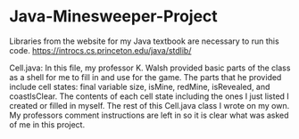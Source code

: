 # Java-Minesweeper-Project
Libraries from the website for my Java textbook are necessary to run this code.
https://introcs.cs.princeton.edu/java/stdlib/


Cell.java:
In this file, my professor K. Walsh provided basic parts of the class as a shell for me to fill in and use for the game. The parts that he provided include cell states: final variable size, isMine, redMine, isRevealed, and coastIsClear. The contents of each cell state including the ones I just listed I created or filled in myself. The rest of this Cell.java class I wrote on my own. My professors comment instructions are left in so it is clear what was asked of me in this project.










